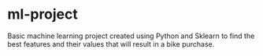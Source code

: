 # ml-project
Basic machine learning project created using Python and Sklearn to find the best features and their values that will result in a bike purchase.
